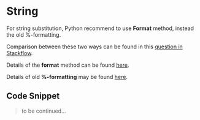 # String

For string substitution, Python recommend to use **Format** method, instead the old %-formatting.

Comparison between these two ways can be found in this [question in Stackflow](https://stackoverflow.com/questions/5082452/python-string-formatting-vs-format).

Details of the **format** method can be found [here](https://docs.python.org/3/library/string.html).

Details of old **%-formatting** may be found [here](http://www.runoob.com/python3/python3-string.html).



## Code Snippet

> to be continued...


